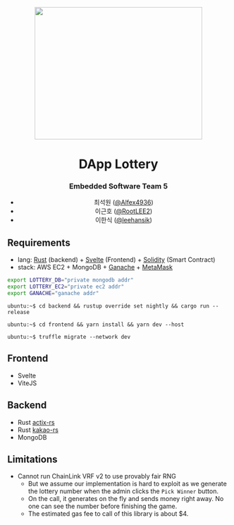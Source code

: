 <div align="center">

<p>
    <img width="380" height="300" src="https://user-images.githubusercontent.com/2356749/207507444-e338d9e6-516e-4ec6-8876-880696cc667f.png">
</p>
<h1>DApp Lottery</h1>

<h3>Embedded Software Team 5</h3>
    <ul><li>최석원 (<a target="_blank" rel="noopener" href="https://github.com/Alfex4936">@Alfex4936</a>)</li><li>이근호 (<a target="_blank" rel="noopener" href="https://github.com/RootLEE2">@RootLEE2</a>)</li><li>이한식 (<a target="_blank" rel="noopener" href="https://github.com/leehansik">@leehansik</a>)</li></ul>
</div>

## Requirements

- lang: [Rust](https://www.rust-lang.org/) (backend) + [Svelte](https://svelte.dev/) (Frontend) + [Solidity](https://docs.soliditylang.org/) (Smart Contract)
- stack: AWS EC2 + MongoDB + [Ganache](https://trufflesuite.com/ganache/) + [MetaMask](https://metamask.io/)

```bash
export LOTTERY_DB="private mongodb addr"
export LOTTERY_EC2="private ec2 addr"
export GANACHE="ganache addr"
```

```console
ubuntu:~$ cd backend && rustup override set nightly && cargo run --release

ubuntu:~$ cd frontend && yarn install && yarn dev --host

ubuntu:~$ truffle migrate --network dev
```

## Frontend

* Svelte
* ViteJS

## Backend

* Rust [actix-rs](https://actix.rs/)
* Rust [kakao-rs](https://github.com/Alfex4936/kakao-rs)
* MongoDB

## Limitations

- Cannot run ChainLink VRF v2 to use provably fair RNG
  - But we assume our implementation is hard to exploit as we generate the lottery number when the admin clicks the `Pick Winner` button.
  - On the call, it generates on the fly and sends money right away. No one can see the number before finishing the game.
  - The estimated gas fee to call of this library is about $4.
